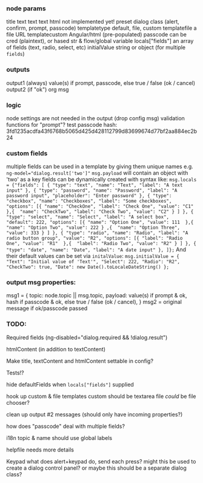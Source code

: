 ### node params 
title             text 
text              text 
html              not implemented yet! 
preset            dialog class (alert, confirm, prompt, passcode)
templatetype      default, file, custom
templatefile      a file URL
templatecustom    Angular/html (pre-populated)
passcode          can be cred (plaintext), or hased str & flow/global variable
locals["fields"]  an array of fields (text, radio, select, etc)
initialValue      string or object (for multiple `fields`)

### outputs 
output1 (always)               value(s) if prompt, passcode, else true / false (ok / cancel)
output2 (if "ok")              org msg

### logic
node settings are not needed in the output (drop config msg)
validation functions for "prompt"?
test passcode hash: 3fd1235acdfa43f6768b5065d425d428112799d83699674d77bf2aa884ec2b24

### custom fields
multiple fields can be used in a template by giving them unique names e.g. `ng-model="dialog.result['two']"`
    `msg.payload` will contain an object with 'two' as a key
    fields can be dynamically created with syntax like:
      ````
      msg.locals = {"fields": [
          {
              "type": "text",
              "name": "Text",
              "label": "A text input"
          },
          {
              "type": "password",
              "name": "Password",
              "label": "A password input",
              "placeholder": "Enter password"
          },
          {
              "type": "checkbox",
              "name": "Checkboxes",
              "label": "Some checkboxes",
              "options": [{
                      "name": "CheckOne",
                      "label": "Check One",
                      "value": "C1" 
                  },{ 
                      "name": "CheckTwo",
                      "label": "Check Two",
                      "value": "C2"
                  }
              ]
          },
          {
              "type": "select",
              "name": "Select",
              "label": "A select box",
              "default": 222,
              "options": [{
                      "name": "Option One",
                      "value": 111 
                  },{ 
                      "name": "Option Two",
                      "value": 222
                  }
      ,{ 
                      "name": "Option Three",
                      "value": 333
                  }
              ]
          },
          {
              "type": "radio",
              "name": "Radio",
              "label": "A radio button group",
              "value": "R2",
              "options": [{
                      "label": "Radio One",
                      "value": "R1" 
                  },{ 
                      "label": "Radio Two",
                      "value": "R2"
                  }
              ]
          },
          {
              "type": "date",
              "name": "Date",
              "label": "A date input"
          },
      ]};
      ````
    And their default values can be set via `initalValue`:
      ````
      msg.initialValue = {
          "Text": "Initial value of 'Text'",
          "Select": 222,
          "Radio": "R2",
          "CheckTwo": true,
          "Date": new Date().toLocaleDateString()
      };
      ````

### output msg properties:
msg1 = {
  topic: node.topic || msg.topic,
  payload: value(s) if prompt & ok, hash if passcode & ok, else true / false (ok / cancel),
}
msg2 = original message if ok/passcode passed

### TODO:
Required fields (ng-disabled="dialog.required && !dialog.result")

htmlContent (in addition to textContent)

Make title, textContent and htmlContent settable in config? 

Tests!?

hide defaultFields when `locals["fields"]` supplied

hook up custom & file templates
  custom should be textarea
  file *could* be file chooser?

clean up output #2 messages (should only have incoming properties?)

how does "passcode" deal with multiple fields? 

i18n
  topic & name should use global labels

helpfile
  needs more details

Keypad 
  what does alert+keypad do, send each press?
  might this be used to create a dialog control panel?
  or maybe this should be a separate dialog class? 